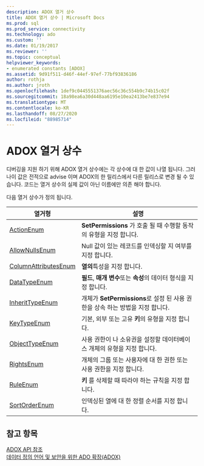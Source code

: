 ```yaml
---
description: ADOX 열거 상수
title: ADOX 열거 상수 | Microsoft Docs
ms.prod: sql
ms.prod_service: connectivity
ms.technology: ado
ms.custom: ''
ms.date: 01/19/2017
ms.reviewer: ''
ms.topic: conceptual
helpviewer_keywords:
- enumerated constants [ADOX]
ms.assetid: 9d91f511-d46f-44ef-97ef-77bf93836186
author: rothja
ms.author: jroth
ms.openlocfilehash: 1def9c0445551376aec56c36c554b9c74b15c02f
ms.sourcegitcommit: 18a98ea6a30d448aa6195e10ea2413be7e837e94
ms.translationtype: MT
ms.contentlocale: ko-KR
ms.lasthandoff: 08/27/2020
ms.locfileid: "88985714"
---
```

# <a name="adox-enumerated-constants"></a>ADOX 열거 상수
디버깅을 지원 하기 위해 ADOX 열거 상수에는 각 상수에 대 한 값이 나열 됩니다. 그러나이 값은 전적으로 advise 이며 ADOX의 한 릴리스에서 다른 릴리스로 변경 될 수 있습니다. 코드는 열거 상수의 실제 값이 아닌 이름에만 의존 해야 합니다.  
  
 다음 열거 상수가 정의 됩니다.  
  
|열거형|설명|  
|-----------------|-----------------|  
|[ActionEnum](./actionenum.md)|**SetPermissions** 가 호출 될 때 수행할 동작의 유형을 지정 합니다.|  
|[AllowNullsEnum](./allownullsenum.md)|Null 값이 있는 레코드를 인덱싱할 지 여부를 지정 합니다.|  
|[ColumnAttributesEnum](./columnattributesenum.md)|**열의**특성을 지정 합니다.|  
|[DataTypeEnum](../ado-api/datatypeenum.md)|**필드**, **매개 변수**또는 **속성**의 데이터 형식을 지정 합니다.|  
|[InheritTypeEnum](./inherittypeenum.md)|개체가 **SetPermissions**로 설정 된 사용 권한을 상속 하는 방법을 지정 합니다.|  
|[KeyTypeEnum](./keytypeenum.md)|기본, 외부 또는 고유 **키**의 유형을 지정 합니다.|  
|[ObjectTypeEnum](./objecttypeenum.md)|사용 권한이 나 소유권을 설정할 데이터베이스 개체의 유형을 지정 합니다.|  
|[RightsEnum](./rightsenum.md)|개체의 그룹 또는 사용자에 대 한 권한 또는 사용 권한을 지정 합니다.|  
|[RuleEnum](./ruleenum.md)|**키** 를 삭제할 때 따라야 하는 규칙을 지정 합니다.|  
|[SortOrderEnum](./sortorderenum.md)|인덱싱된 열에 대 한 정렬 순서를 지정 합니다.|  
  
## <a name="see-also"></a>참고 항목  
 [ADOX API 참조](./adox-object-model.md?view=sql-server-ver15)   
 [데이터 정의 언어 및 보안을 위한 ADO 확장(ADOX)](../../guide/extensions/ado-extensions-for-data-definition-language-and-security-adox.md)